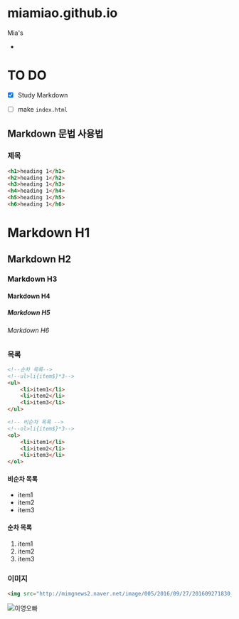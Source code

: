 # miamiao.github.io
Mia's

-

# TO DO
- [X] Study Markdown
- [ ] make `index.html`



## Markdown 문법 사용법

### 제목

```html
<h1>heading 1</h1>
<h2>heading 1</h2>
<h3>heading 1</h3>
<h4>heading 1</h4>
<h5>heading 1</h5>
<h6>heading 1</h6>
```

# Markdown H1
## Markdown H2
### Markdown H3
#### Markdown H4
##### Markdown H5
###### Markdown H6


### 목록

```html
<!--순차 목록-->
<!--ul>li{item$}*3-->
<ul>
	<li>item1</li>
	<li>item2</li>
	<li>item3</li>
</ul>

<!-- 비순차 목록 -->
<!--ol>li{item$}*3-->
<ol>
	<li>item1</li>
	<li>item2</li>
	<li>item3</li>
</ol>
``` 

#### 비순차 목록
- item1
- item2
- item3


#### 순차 목록
1. item1
1. item2
1. item3

### 이미지
```html 
<img src="http://mimgnews2.naver.net/image/005/2016/09/27/201609271830_13180923622199_1_99_20160927183104.jpg" alt="이영오빠">
```

![이영오빠](http://mimgnews2.naver.net/image/005/2016/09/27/201609271830_13180923622199_1_99_20160927183104.jpg)